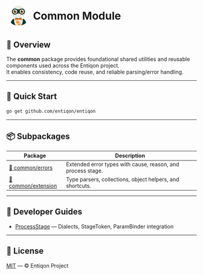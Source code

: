<h1><img src="https://github.com/entiqon/entiqon/blob/main/assets/entiqon_sharicon.png?raw=true" align="center" height="64" width="64"> Common Module</h1>

## 🌱 Overview

The **common** package provides foundational shared utilities and reusable components used across the Entiqon project.  
It enables consistency, code reuse, and reliable parsing/error handling.

---

## 🚀 Quick Start

```bash
go get github.com/entiqon/entiqon
```

---

## 📦 Subpackages

| Package                                                | Description                                                   |
|--------------------------------------------------------|---------------------------------------------------------------|
| [🧩 common/errors](../common/errors/README.md)         | Extended error types with cause, reason, and process stage.   |
| [🧩 common/extension](../common/extension/README.md)   | Type parsers, collections, object helpers, and shortcuts.     |


---

## 📘 Developer Guides

- [ProcessStage](../../docs/packages/common/guides/ProcessStage_Developer_Guide.md) — Dialects, StageToken, ParamBinder integration


---


## 📄 License

[MIT](../../LICENSE) — © Entiqon Project
